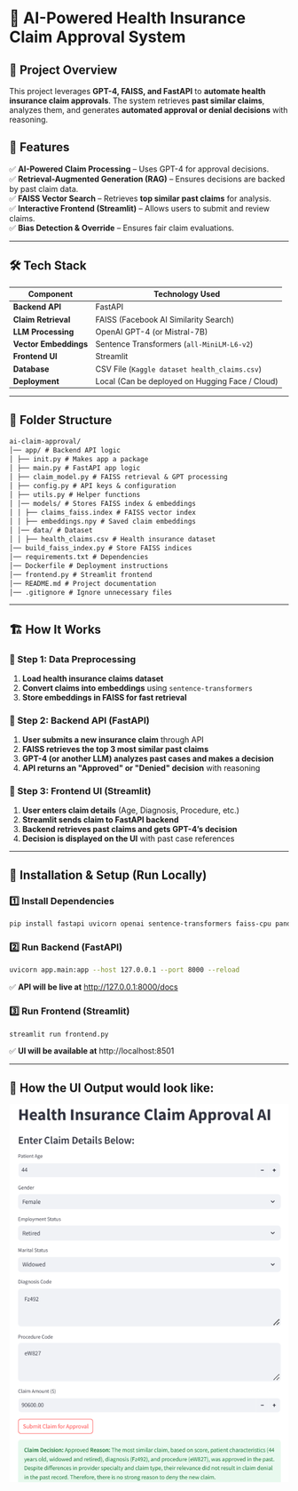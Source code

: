 # 🏥 AI-Powered Health Insurance Claim Approval System

## 📌 Project Overview
This project leverages **GPT-4, FAISS, and FastAPI** to **automate health insurance claim approvals**. The system retrieves **past similar claims**, analyzes them, and generates **automated approval or denial decisions** with reasoning.

## 🚀 Features
✅ **AI-Powered Claim Processing** – Uses GPT-4 for approval decisions.  
✅ **Retrieval-Augmented Generation (RAG)** – Ensures decisions are backed by past claim data.  
✅ **FAISS Vector Search** – Retrieves **top similar past claims** for analysis.  
✅ **Interactive Frontend (Streamlit)** – Allows users to submit and review claims.  
✅ **Bias Detection & Override** – Ensures fair claim evaluations.  

---

## 🛠️ Tech Stack
| Component         | Technology Used |
|------------------|----------------|
| **Backend API** | FastAPI |
| **Claim Retrieval** | FAISS (Facebook AI Similarity Search) |
| **LLM Processing** | OpenAI GPT-4 (or Mistral-7B) |
| **Vector Embeddings** | Sentence Transformers (`all-MiniLM-L6-v2`) |
| **Frontend UI** | Streamlit |
| **Database** | CSV File (`Kaggle dataset health_claims.csv`) |
| **Deployment** | Local (Can be deployed on Hugging Face / Cloud) |

---

## 📂 Folder Structure
```
ai-claim-approval/ 
│── app/ # Backend API logic 
│ ├── init.py # Makes app a package 
│ ├── main.py # FastAPI app logic 
│ ├── claim_model.py # FAISS retrieval & GPT processing 
│ ├── config.py # API keys & configuration 
│ ├── utils.py # Helper functions 
│ │── models/ # Stores FAISS index & embeddings 
│ │ ├── claims_faiss.index # FAISS vector index 
│ │ ├── embeddings.npy # Saved claim embeddings 
│ │── data/ # Dataset 
│ │ ├── health_claims.csv # Health insurance dataset 
│── build_faiss_index.py # Store FAISS indices
│── requirements.txt # Dependencies 
│── Dockerfile # Deployment instructions 
│── frontend.py # Streamlit frontend 
│── README.md # Project documentation 
│── .gitignore # Ignore unnecessary files
```
---

## 🏗️ How It Works
### **🚀 Step 1: Data Preprocessing**
1. **Load health insurance claims dataset**  
2. **Convert claims into embeddings** using `sentence-transformers`  
3. **Store embeddings in FAISS for fast retrieval**  

### **🚀 Step 2: Backend API (FastAPI)**
1. **User submits a new insurance claim** through API  
2. **FAISS retrieves the top 3 most similar past claims**  
3. **GPT-4 (or another LLM) analyzes past cases and makes a decision**  
4. **API returns an "Approved" or "Denied" decision** with reasoning  

### **🚀 Step 3: Frontend UI (Streamlit)**
1. **User enters claim details** (Age, Diagnosis, Procedure, etc.)  
2. **Streamlit sends claim to FastAPI backend**  
3. **Backend retrieves past claims and gets GPT-4’s decision**  
4. **Decision is displayed on the UI** with past case references  

---

## 🔧 Installation & Setup (Run Locally)
### **1️⃣ Install Dependencies**
```bash
pip install fastapi uvicorn openai sentence-transformers faiss-cpu pandas numpy streamlit
```

### **2️⃣ Run Backend (FastAPI)**
```bash
uvicorn app.main:app --host 127.0.0.1 --port 8000 --reload
```
✅ **API will be live at** http://127.0.0.1:8000/docs

### **3️⃣ Run Frontend (Streamlit)**
```bash
streamlit run frontend.py
```
✅ **UI will be available at** http://localhost:8501

---

## **🚀 How the UI Output would look like:**
![alt text](image.png)
